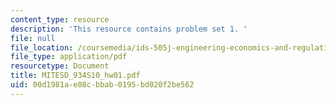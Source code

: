 ```yaml
---
content_type: resource
description: 'This resource contains problem set 1. '
file: null
file_location: /coursemedia/ids-505j-engineering-economics-and-regulation-of-the-electric-power-sector-spring-2010/00d1981ae08cbbab0195bd020f2be562_MITESD_934S10_hw01.pdf
file_type: application/pdf
resourcetype: Document
title: MITESD_934S10_hw01.pdf
uid: 00d1981a-e08c-bbab-0195-bd020f2be562
---
```

